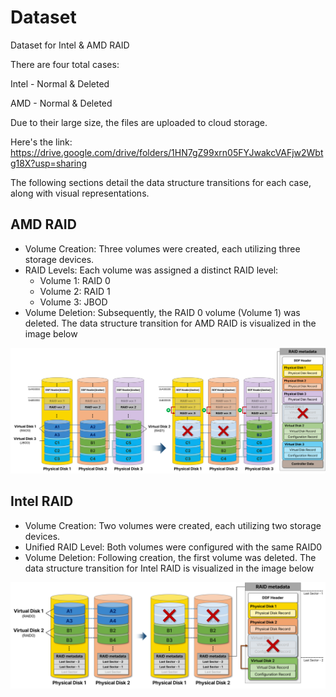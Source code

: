 # Dataset

Dataset for Intel & AMD RAID

There are four total cases:

Intel - Normal & Deleted

AMD - Normal & Deleted

Due to their large size, the files are uploaded to cloud storage.

Here's the link: https://drive.google.com/drive/folders/1HN7gZ99xrn05FYJwakcVAFjw2Wbtg18X?usp=sharing

The following sections detail the data structure transitions for each case, along with visual representations.

## AMD RAID

- Volume Creation: Three volumes were created, each utilizing three storage devices.
- RAID Levels: Each volume was assigned a distinct RAID level:
    - Volume 1: RAID 0
    - Volume 2: RAID 1
    - Volume 3: JBOD
- Volume Deletion: Subsequently, the RAID 0 volume (Volume 1) was deleted.
The data structure transition for AMD RAID is visualized in the image below

![AMD](/src/img/AMD%20delete.png)

## Intel RAID

- Volume Creation: Two volumes were created, each utilizing two storage devices.
- Unified RAID Level: Both volumes were configured with the same RAID0
- Volume Deletion: Following creation, the first volume was deleted.
The data structure transition for Intel RAID is visualized in the image below

![Intel](/src/img/Intel%20delete.png)


